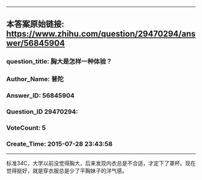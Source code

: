 ----------------------------------------
## 本答案原始链接: https://www.zhihu.com/question/29470294/answer/56845904
### question_title: 胸大是怎样一种体验？
### Author_Name: 普陀
### Answer_ID: 56845904
### Question_ID 29470294: 
### VoteCount: 5
### Create_Time: 2015-07-28 23:43:58
----------------------------------------
标准34C，大学以前没觉得胸大，后来发现内衣总是不合适，才定下了罩杯。现在觉得挺好，就是穿衣服总是少了平胸妹子的洋气感。

